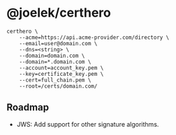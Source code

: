 # @joelek/certhero

```
certhero \
	--acme=https://api.acme-provider.com/directory \
	--email=user@domain.com \
	--dns=<string> \
	--domain=domain.com \
	--domain=*.domain.com \
	--account=account_key.pem \
	--key=certificate_key.pem \
	--cert=full_chain.pem \
	--root=/certs/domain.com/
```

## Roadmap

* JWS: Add support for other signature algorithms.
